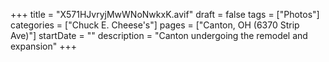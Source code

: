 +++
title = "X571HJvryjMwWNoNwkxK.avif"
draft = false
tags = ["Photos"]
categories = ["Chuck E. Cheese's"]
pages = ["Canton, OH (6370 Strip Ave)"]
startDate = ""
description = "Canton undergoing the remodel and expansion"
+++
